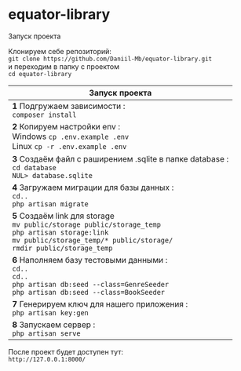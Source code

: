 # equator-library

Запуск проекта

Клонируем себе репозиторий:    
```git clone https://github.com/Daniil-Mb/equator-library.git ```   
и переходим в папку с проектом    
```cd equator-library ```


| **Запуск проекта**                                                                                                                                         |
|------------------------------------------------------------------------------------------------------------------------------------------------------------|
| **1** Подгружаем зависимости : <br>```composer install ```                                                                                                 |
| **2** Копируем настройки env :  <br> Windows ```cp .env.example .env  ``` <br> Linux  ```cp -r .env.example .env ```                                     |
| **3** Создаём файл с раширением .sqlite в папке database : <br>  ```cd database``` <br> ```NUL> database.sqlite```                                         |
| **4** Загружаем миграции для базы данных : <br>  ```cd..```  <br>  ```php artisan migrate```                                                               |
| **5** Создаём link для storage    <br>```mv public/storage public/storage_temp``` <br> ```php artisan storage:link```  <br>     ```mv public/storage_temp/* public/storage/``` <br>     ```rmdir public/storage_temp```                             |
| **6** Наполняем базу тестовыми данными : <br>  ```cd..``` <br>  ```cd..``` <br>  ```php artisan db:seed --class=GenreSeeder``` <br>  ```php artisan db:seed --class=BookSeeder```                                                 |
| **7** Генерируем ключ для нашего приложения :  <br> ```php artisan key:gen```                                                                              |
| **8** Запускаем сервер : <br>  ```php artisan serve```                                                                                                     |

После проект будет доступен тут: <br> ```http://127.0.0.1:8000/```
